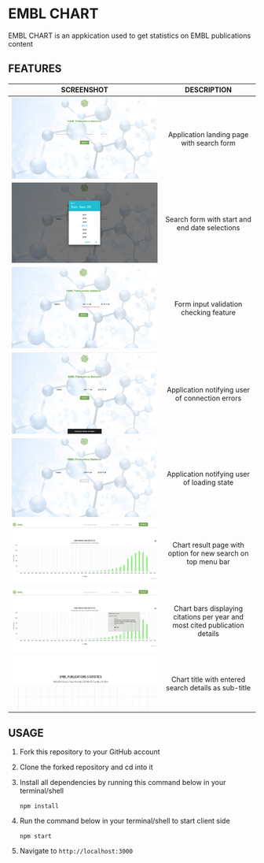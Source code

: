 # EMBL CHART
EMBL CHART is an appkication used to get statistics on EMBL publications content

## FEATURES

SCREENSHOT           |  DESCRIPTION
:-------------------------:|:-------------------------:
![Alt Home page](/docs/screenshots/1.png?raw=true "Home page") |  Application landing page with search form
![Alt Calendar](/docs/screenshots/2.png?raw=true "Calendar field") |  Search form with start and end date selections
![Alt Form errors](/docs/screenshots/3.png?raw=true "Form checking") |  Form input validation checking feature
![Alt Axios error checking](/docs/screenshots/4.png?raw=true "Fetch error") |  Application notifying user of connection errors
![Alt Loading feature](/docs/screenshots/5.png?raw=true "Loading feature") |  Application notifying user of loading state
![Alt Chart page](/docs/screenshots/6.png?raw=true "Chart page") |  Chart result page with option for new search on top menu bar
![Alt Chart info](/docs/screenshots/7.png?raw=true "Chart info") |  Chart bars displaying citations per year and most cited publication details
![Alt Chart title](/docs/screenshots/8.png?raw=true "Chart title") |  Chart title with entered search details as sub-title

## USAGE
1. Fork this repository to your GitHub account
2. Clone the forked repository and cd into it

3. Install all dependencies by running this command below in your terminal/shell
    ````
    npm install
    ````
4. Run the command below in your terminal/shell to start client side
    ```` 
    npm start
    ````
5. Navigate to `http://localhost:3000`



